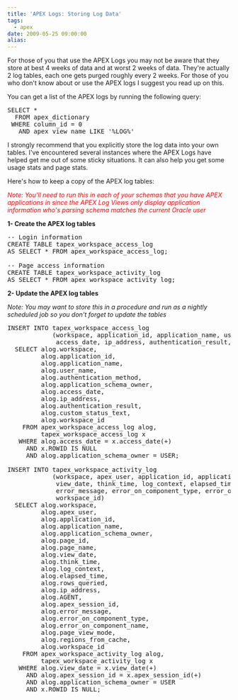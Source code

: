 ```yaml
---
title: 'APEX Logs: Storing Log Data'
tags:
  - apex
date: 2009-05-25 09:00:00
alias:
---
```


For those of you that use the APEX Logs you may not be aware that they store at best 4 weeks of data and at worst 2 weeks of data. They're actually 2 log tables, each one gets purged roughly every 2 weeks. For those of you who don't know about or use the APEX logs I suggest you read up on this.

You can get a list of the APEX logs by running the following query:

<pre class="brush: sql">
SELECT *
  FROM apex_dictionary
 WHERE column_id = 0
   AND apex_view_name LIKE '%LOG%'
</pre>

I strongly recommend that you explicitly store the log data into your own tables. I've encountered several instances where the APEX Logs have helped get me out of some sticky situations. It can also help you get some usage stats and page stats.

Here's how to keep a copy of the APEX log tables:

<span style="font-style:italic; color:red">Note: You'll need to run this in each of your schemas that you have APEX applications in since the APEX Log Views only display application information who's parsing schema matches the current Oracle user</span>

<span style="font-weight:bold;">1- Create the APEX log tables</span>
<pre class="brush: sql">
-- Login information
CREATE TABLE tapex_workspace_access_log
AS SELECT * FROM apex_workspace_access_log;

-- Page access information
CREATE TABLE tapex_workspace_activity_log
AS SELECT * FROM apex_workspace_activity_log;
</pre>

<span style="font-weight:bold;">2- Update the APEX log tables</span>

<span style="font-style:italic;">Note: You may want to store this in a procedure and run as a nightly scheduled job so you don't forget to update the tables</span>

<pre class="brush: sql">
INSERT INTO tapex_workspace_access_log
            (workspace, application_id, application_name, user_name, authentication_method, application_schema_owner,
             access_date, ip_address, authentication_result, custom_status_text, workspace_id)
  SELECT alog.workspace,
         alog.application_id,
         alog.application_name,
         alog.user_name,
         alog.authentication_method,
         alog.application_schema_owner,
         alog.access_date,
         alog.ip_address,
         alog.authentication_result,
         alog.custom_status_text,
         alog.workspace_id
    FROM apex_workspace_access_log alog,
         tapex_workspace_access_log x
   WHERE alog.access_date = x.access_date(+)
     AND x.ROWID IS NULL
     AND alog.application_schema_owner = USER;

INSERT INTO tapex_workspace_activity_log
            (workspace, apex_user, application_id, application_name, application_schema_owner, page_id, page_name,
             view_date, think_time, log_context, elapsed_time, rows_queried, ip_address, AGENT, apex_session_id,
             error_message, error_on_component_type, error_on_component_name, page_view_mode, regions_from_cache,
             workspace_id)
  SELECT alog.workspace,
         alog.apex_user,
         alog.application_id,
         alog.application_name,
         alog.application_schema_owner,
         alog.page_id,
         alog.page_name,
         alog.view_date,
         alog.think_time,
         alog.log_context,
         alog.elapsed_time,
         alog.rows_queried,
         alog.ip_address,
         alog.AGENT,
         alog.apex_session_id,
         alog.error_message,
         alog.error_on_component_type,
         alog.error_on_component_name,
         alog.page_view_mode,
         alog.regions_from_cache,
         alog.workspace_id
    FROM apex_workspace_activity_log alog,
         tapex_workspace_activity_log x
   WHERE alog.view_date = x.view_date(+)
     AND alog.apex_session_id = x.apex_session_id(+)
     AND alog.application_schema_owner = USER
     AND x.ROWID IS NULL;
</pre>
